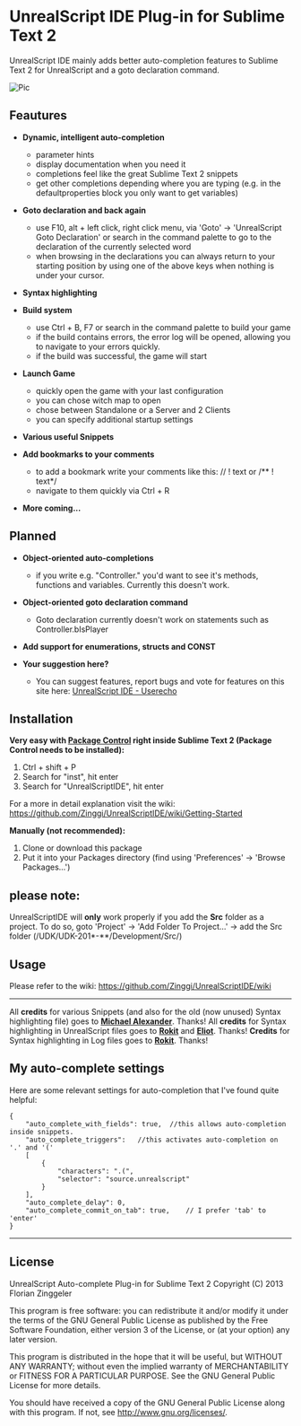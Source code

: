 UnrealScript IDE Plug-in for Sublime Text 2
===========================

UnrealScript IDE mainly adds better auto-completion features to Sublime Text 2 for UnrealScript and a goto declaration command.


![Pic](http://www.mediafire.com/conv/a12c7703e035e63ecb6ff1d39b8677716286a0f50c386ac5de0329f53e3e1e3d6g.jpg)


Feautures
------------

* **Dynamic, intelligent auto-completion**
	* parameter hints
	* display documentation when you need it
	* completions feel like the great Sublime Text 2 snippets
	* get other completions depending where you are typing (e.g. in the defaultproperties block you only want to get variables)

* **Goto declaration and back again**
	* use F10, alt + left click, right click menu, via 'Goto' -> 'UnrealScript Goto Declaration' or search in the command palette to go to the declaration of the currently selected word
	* when browsing in the declarations you can always return to your starting position by using one of the above keys when nothing is under your cursor.

* **Syntax highlighting**

* **Build system**
	* use Ctrl + B, F7 or search in the command palette to build your game
	* if the build contains errors, the error log will be opened, allowing you to navigate to your errors quickly.
	* if the build was successful, the game will start

* **Launch Game**
	* quickly open the game with your last configuration
	* you can chose witch map to open
	* chose between Standalone or a Server and 2 Clients
	* you can specify additional startup settings

* **Various useful Snippets**

* **Add bookmarks to your comments**
	* to add a bookmark write your comments like this: // ! text or /** ! text*/
	* navigate to them quickly via Ctrl + R

* **More coming...**


Planned
------------

* **Object-oriented auto-completions**
	* if you write e.g. "Controller." you'd want to see it's methods, functions and variables. Currently this doesn't work.

* **Object-oriented goto declaration command**
	* Goto declaration currently doesn't work on statements such as Controller.bIsPlayer

* **Add support for enumerations, structs and CONST**

* **Your suggestion here?**
	* You can suggest features, report bugs and vote for features on this site here: [UnrealScript IDE - Userecho](http://unrealscriptide.userecho.com/)


Installation
------------
**Very easy with [Package Control](http://wbond.net/sublime_packages/package_control) right inside Sublime Text 2 (Package Control needs to be installed):**

1.	Ctrl + shift + P
2.  Search for "inst", hit enter
3.  Search for "UnrealScriptIDE", hit enter

For a more in detail explanation visit the wiki: https://github.com/Zinggi/UnrealScriptIDE/wiki/Getting-Started

**Manually (not recommended):**

1.  Clone or download this package
2.	Put it into your Packages directory (find using 'Preferences' -> 'Browse Packages...')

**please note:**
----------------
UnrealScriptIDE will **only** work properly if you add the **Src** folder as a project. 
To do so, goto 'Project' -> 'Add Folder To Project...' -> add the Src folder (/UDK/UDK-201*-**/Development/Src/)

Usage
----------------
Please refer to the wiki: https://github.com/Zinggi/UnrealScriptIDE/wiki

------------
All **credits** for various Snippets (and also for the old (now unused) Syntax highlighting file) goes to **[Michael Alexander](https://github.com/beefsack)**. Thanks!
All **credits** for Syntax highlighting in UnrealScript files goes to **[Rokit](https://github.com/rokit)** and **[Eliot](https://github.com/EliotVU)**. Thanks!
**Credits** for Syntax highlighting in Log files goes to **[Rokit](https://github.com/rokit)**. Thanks!

My auto-complete settings
------------
Here are some relevant settings for auto-completion that I've found quite helpful:

	{
		"auto_complete_with_fields": true,	//this allows auto-completion inside snippets.
		"auto_complete_triggers":	//this activates auto-completion on '.' and '('
		[
			{
				"characters": ".(",
				"selector": "source.unrealscript"
			}
		],
		"auto_complete_delay": 0,
		"auto_complete_commit_on_tab": true,	// I prefer 'tab' to 'enter'
	}


* * *
License
------------
UnrealScript Auto-complete Plug-in for Sublime Text 2
Copyright (C) 2013 Florian Zinggeler

This program is free software: you can redistribute it and/or modify
it under the terms of the GNU General Public License as published by
the Free Software Foundation, either version 3 of the License, or
(at your option) any later version.

This program is distributed in the hope that it will be useful,
but WITHOUT ANY WARRANTY; without even the implied warranty of
MERCHANTABILITY or FITNESS FOR A PARTICULAR PURPOSE.  See the
GNU General Public License for more details.

You should have received a copy of the GNU General Public License
along with this program.  If not, see <http://www.gnu.org/licenses/>.